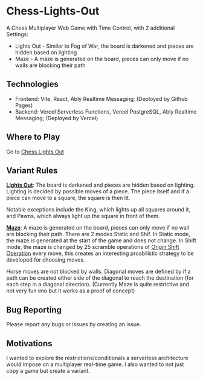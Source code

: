 # Chess-Lights-Out

A Chess Multiplayer Web Game with Time Control, with 2 additional Settings:
- Lights Out - Similar to Fog of War, the board is darkened and pieces are hidden based on lighting
- Maze - A maze is generated on the board, pieces can only move if no walls are blocking their path

## Technologies
- Frontend: Vite, React, Ably Realtime Messaging; (Deployed by Github Pages)
- Backend: Vercel Serverless Functions, Vercel PostgreSQL, Ably Realtime Messaging; (Deployed by Vercel)

## Where to Play
Go to [Chess Lights Out](https://gen1code.github.io/Chess-Lights-Out/)

## Variant Rules
<u>**Lights Out**</u>: 
The board is darkened and pieces are hidden based on lighting. Lighting is decided by possible moves of a piece. The piece itself and if a piece can move to a square, the square is then lit.

Notable exceptions include the King, which lights up all squares around it, and Pawns, which always light up the square in front of them.

<u>**Maze**</u>:
A maze is generated on the board, pieces can only move if no wall are blocking their path. There are 2 modes Static and Shif. In Static mode, the maze is generated at the start of the game and does not change. In Shift mode, the maze is changed by 25 scramble operations of [Origin Shift Operation](https://www.youtube.com/watch?v=zbXKcDVV4G0) every move, this creates an interesting proabilistic strategy to be developed for choosing moves.

Horse moves are not blocked by walls. Diagonal moves are defined by if a path can be created either side of the diagonal to reach the destination (for each step in a diagonal direction).
(Currently Maze is quite restrictive and not very fun imo but it works as a proof of concept)

## Bug Reporting
Please report any bugs or issues by creating an issue.

## Motivations
I wanted to explore the restrictions/conditionals a serverless architecture would impose on a multiplayer real-time game. I also wanted to not just copy a game but create a variant.